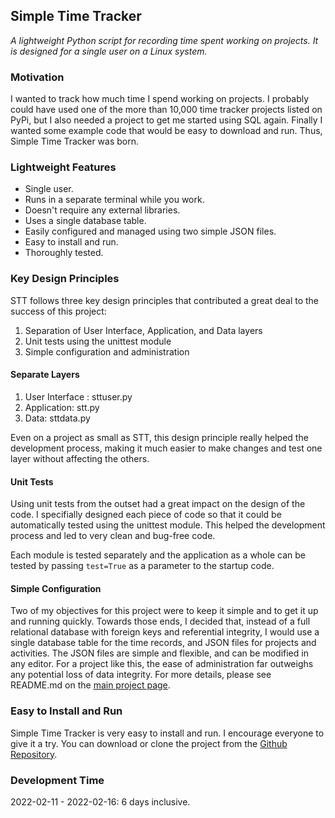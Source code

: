 ## Simple Time Tracker

*A lightweight Python script for recording time spent working on projects. It is designed for a single user on a Linux system.* 

### Motivation
I wanted to track how much time I spend working on projects. I probably could have used one of the more than 10,000 time tracker projects listed on PyPi, but I also needed a project to get me started using SQL again. Finally I wanted some example code that would be easy to download and run. Thus, Simple Time Tracker was born.

### Lightweight Features
- Single user.
- Runs in a separate terminal while you work.
- Doesn't require any external libraries.
- Uses a single database table.
- Easily configured and managed using two simple JSON files.
- Easy to install and run.
- Thoroughly tested.

### Key Design Principles

STT follows three key design principles that contributed a great deal to the success of this project:
1. Separation of User Interface, Application, and Data layers
2. Unit tests using the unittest module
3. Simple configuration and administration

#### Separate Layers
1. User Interface : sttuser.py
2. Application: stt.py
3. Data: sttdata.py

Even on a project as small as STT, this design principle really helped the development process, making it much easier to make changes and test one layer without affecting the others.

#### Unit Tests
Using unit tests from the outset had a great impact on the design of the code. I specifially designed each piece of code so that it could be automatically tested using the unittest module. This helped the development process and led to very clean and bug-free code.

Each module is tested separately and the application as a whole can be tested by passing `test=True` as a parameter to the startup code.

#### Simple Configuration
Two of my objectives for this project were to keep it simple and to get it up and running quickly. Towards those ends, I decided that, instead of a full relational database with foreign keys and referential integrity, I would use a single database table for the time records, and JSON files for projects and activities. The JSON files are simple and flexible, and can be modified in any editor. For a project like this, the ease of administration far outweighs any potential loss of data integrity. For more details, please see README.md on the [main project page](https://www.github.com/ccardea/stt). 

### Easy to Install and Run
Simple Time Tracker is very easy to install and run. I encourage everyone to give it a try. You can download or clone the project from the [Github Repository](https://www.github.com/ccardea/stt).

### Development Time
2022-02-11 - 2022-02-16: 6 days inclusive.